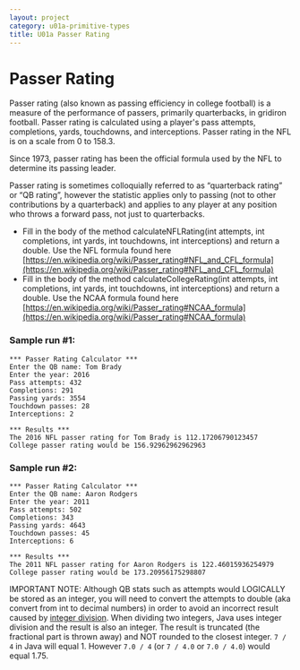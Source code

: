 ```yaml
---
layout: project
category: u01a-primitive-types
title: U01a Passer Rating
---
```

# Passer Rating



Passer rating (also known as passing efficiency in college football) is a measure of the performance of passers, primarily quarterbacks, in gridiron football. Passer rating is calculated using a player's pass attempts, completions, yards, touchdowns, and interceptions. Passer rating in the NFL is on a scale from 0 to 158.3.

Since 1973, passer rating has been the official formula used by the NFL to determine its passing leader.

Passer rating is sometimes colloquially referred to as “quarterback rating” or “QB rating”, however the statistic applies only to passing (not to other contributions by a quarterback) and applies to any player at any position who throws a forward pass, not just to quarterbacks.

- Fill in the body of the method calculateNFLRating(int attempts, int completions, int yards, int touchdowns, int interceptions) and return a double. Use the NFL formula found here [https://en.wikipedia.org/wiki/Passer_rating#NFL_and_CFL_formula](https://en.wikipedia.org/wiki/Passer_rating#NFL_and_CFL_formula)
- Fill in the body of the method calculateCollegeRating(int attempts, int completions, int yards, int touchdowns, int interceptions) and return a double. Use the NCAA formula found here [https://en.wikipedia.org/wiki/Passer_rating#NCAA_formula](https://en.wikipedia.org/wiki/Passer_rating#NCAA_formula)


### Sample run #1:
```
*** Passer Rating Calculator ***
Enter the QB name: Tom Brady
Enter the year: 2016
Pass attempts: 432
Completions: 291
Passing yards: 3554
Touchdown passes: 28
Interceptions: 2

*** Results ***
The 2016 NFL passer rating for Tom Brady is 112.17206790123457
College passer rating would be 156.92962962962963
```
### Sample run #2:
```
*** Passer Rating Calculator ***
Enter the QB name: Aaron Rodgers
Enter the year: 2011
Pass attempts: 502
Completions: 343
Passing yards: 4643
Touchdown passes: 45
Interceptions: 6

*** Results ***
The 2011 NFL passer rating for Aaron Rodgers is 122.46015936254979
College passer rating would be 173.20956175298807
```



IMPORTANT NOTE: Although QB stats such as attempts would LOGICALLY be stored as an integer, you will need to convert the attempts to double (aka convert from int to decimal numbers) in order to avoid an incorrect result caused by [integer division](https://www.educative.io/answers/wrong-results-for-division-in-java).  When dividing two integers, Java uses integer division and the result is also an integer. The result is truncated (the fractional part is thrown away) and NOT rounded to the closest integer. `7 / 4` in Java will equal 1. However `7.0 / 4` (or `7 / 4.0` or `7.0 / 4.0`) would equal 1.75.

